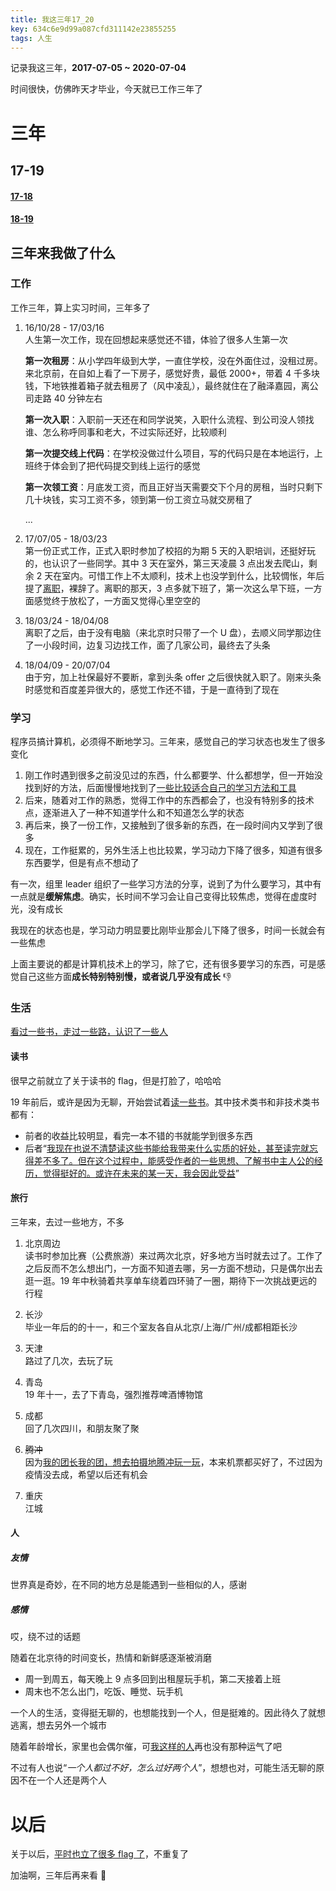 ```yaml
---
title: 我这三年17_20
key: 634c6e9d99a087cfd311142e23855255
tags: 人生
---
```


记录我这三年，**2017-07-05 ~ 2020-07-04**

时间很快，仿佛昨天才毕业，今天就已工作三年了

<!--more-->

# 三年

## 17-19

#### [17-18](https://hate13.com/2018/05/28/我这一年17_18.html)

#### [18-19](https://hate13.com/2019/05/25/我这一年18_19.html)

## 三年来我做了什么

### 工作

工作三年，算上实习时间，三年多了

1. 16/10/28 - 17/03/16   
   人生第一次工作，现在回想起来感觉还不错，体验了很多人生第一次

   **第一次租房**：从小学四年级到大学，一直住学校，没在外面住过，没租过房。来北京前，在自如上看了一下房子，感觉好贵，最低 2000+，带着 4 千多块钱，下地铁推着箱子就去租房了（风中凌乱），最终就住在了融泽嘉园，离公司走路 40 分钟左右

   **第一次入职**：入职前一天还在和同学说笑，入职什么流程、到公司没人领找谁、怎么称呼同事和老大，不过实际还好，比较顺利

   **第一次提交线上代码**：在学校没做过什么项目，写的代码只是在本地运行，上班终于体会到了把代码提交到线上运行的感觉

   **第一次领工资**：月底发工资，而且正好当天需要交下个月的房租，当时只剩下几十块钱，实习工资不多，领到第一份工资立马就交房租了

   ...

2. 17/07/05 - 18/03/23  
   第一份正式工作，正式入职时参加了校招的为期 5 天的入职培训，还挺好玩的，也认识了一些同学。其中 3 天在室外，第三天凌晨 3 点出发去爬山，剩余 2 天在室内。可惜工作上不太顺利，技术上也没学到什么，比较惆怅，年后提了[离职](https://hate13.com/2018/03/23/%E5%86%8D%E8%A7%81%E7%99%BE%E5%BA%A6.html)，裸辞了。离职的那天，3 点多就下班了，第一次这么早下班，一方面感觉终于放松了，一方面又觉得心里空空的

3. 18/03/24 - 18/04/08  
   离职了之后，由于没有电脑（来北京时只带了一个 U 盘），去顺义同学那边住了一小段时间，边复习边找工作，面了几家公司，最终去了头条

4. 18/04/09 - 20/07/04  
   由于穷，加上社保最好不要断，拿到头条 offer 之后很快就入职了。刚来头条时感觉和百度差异很大的，感觉工作还不错，于是一直待到了现在

### 学习

程序员搞计算机，必须得不断地学习。三年来，感觉自己的学习状态也发生了很多变化

1. 刚工作时遇到很多之前没见过的东西，什么都要学、什么都想学，但一开始没找到好的方法，后面慢慢地找到了[一些比较适合自己的学习方法和工具](https://hate13.com/2019/09/28/%E6%88%91%E7%9A%84%E5%AD%A6%E4%B9%A0%E5%B7%A5%E5%85%B7.html)
2. 后来，随着对工作的熟悉，觉得工作中的东西都会了，也没有特别多的技术点，逐渐进入了一种不知道学什么和不知道怎么学的状态
3. 再后来，换了一份工作，又接触到了很多新的东西，在一段时间内又学到了很多
4. 现在，工作挺累的，另外生活上也比较累，学习动力下降了很多，知道有很多东西要学，但是有点不想动了

有一次，组里 leader 组织了一些学习方法的分享，说到了为什么要学习，其中有一点就是**缓解焦虑**。确实，长时间不学习会让自己变得比较焦虑，觉得在虚度时光，没有成长

我现在的状态也是，学习动力明显要比刚毕业那会儿下降了很多，时间一长就会有一些焦虑

上面主要说的都是计算机技术上的学习，除了它，还有很多要学习的东西，可是感觉自己这些方面**成长特别特别慢，或者说几乎没有成长** 👎

### 生活

<u>看过一些书，走过一些路，认识了一些人</u>

#### 读书

很早之前就立了关于读书的 flag，但是打脸了，哈哈哈

19 年前后，或许是因为无聊，开始尝试着[读一些书](https://hate13.com/book.html)。其中技术类书和非技术类书都有：

- 前者的收益比较明显，看完一本不错的书就能学到很多东西
- 后者“[我现在也说不清楚读这些书能给我带来什么实质的好处，甚至读完就忘得差不多了。但在这个过程中，能感受作者的一些思想、了解书中主人公的经历，觉得挺好的。或许在未来的某一天，我会因此受益](https://hate13.com/2020/03/21/%E5%85%B3%E4%BA%8E%E8%AF%BB%E4%B9%A6.html)”

#### 旅行

三年来，去过一些地方，不多

1. 北京周边  
   读书时参加比赛（公费旅游）来过两次北京，好多地方当时就去过了。工作了之后反而不怎么想出门，一方面不知道去哪，另一方面不想动，只是偶尔出去逛一逛。19 年中秋骑着共享单车绕着四环骑了一圈，期待下一次挑战更远的行程

2. 长沙  
   毕业一年后的的十一，和三个室友各自从北京/上海/广州/成都相距长沙

3. 天津  
   路过了几次，去玩了玩

4. 青岛  
   19 年十一，去了下青岛，强烈推荐啤酒博物馆

5. 成都  
   回了几次四川，和朋友聚了聚

6. ~~腾冲~~  
   因为[我的团长我的团，想去拍摄地腾冲玩一玩](http://www2.zhihu.com/question/60166769/answer/949638454)，本来机票都买好了，不过因为疫情没去成，希望以后还有机会

7. 重庆  
   江城

#### 人

##### 友情

世界真是奇妙，在不同的地方总是能遇到一些相似的人，感谢

##### 感情

哎，绕不过的话题

随着在北京待的时间变长，热情和新鲜感逐渐被消磨

- 周一到周五，每天晚上 9 点多回到出租屋玩手机，第二天接着上班
- 周末也不怎么出门，吃饭、睡觉、玩手机

一个人的生活，变得挺无聊的，也想能找到一个人，但是挺难的。因此待久了就想逃离，想去另外一个城市

随着年龄增长，家里也会偶尔催，可[我这样的人](https://hate13.com/2018/08/18/%E6%88%91%E8%BF%99%E6%A0%B7%E7%9A%84%E4%BA%BA.html)再也没有那种运气了吧

不过有人也说“*一个人都过不好，怎么过好两个人*”，想想也对，可能生活无聊的原因不在一个人还是两个人

# 以后

关于以后，[平时也立了很多 flag 了](https://hate13.com/2019/10/01/Next.html)，不重复了

加油啊，三年后再来看 👊